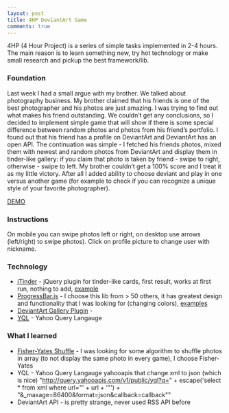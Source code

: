 ```yaml
---
layout: post
title: 4HP DeviantArt Game
comments: true
---
```


4HP (4 Hour Project) is a series of simple tasks implemented in 2-4 hours. The main reason is to learn something new, try hot technology or make small research and pickup the best framework/lib.

### Foundation
Last week I had a small argue with my brother. We talked about photography business. My brother claimed that his friends is one of the best photographer and his photos are just amazing. I was trying to find out what makes his friend outstanding.
We couldn’t get any conclusions, so I decided to implement simple game that will show if there is some special difference between random photos and photos from his friend’s portfolio. I found out that his friend has a profile on DeviantArt and DeviantArt has an open API. The continuation was simple - I fetched his friends photos, mixed them with newest and random photos from DeviantArt and display them in tinder-like gallery: if you claim that photo is taken by friend - swipe to right, otherwise - swipe to left.
My brother couldn’t get a 100% score and I treat it as my little victory. After all I added ability to choose deviant and play in one versus another game (for example to check if you can recognize a unique style of your favorite photographer).

[DEMO](http://jonzee.me/deviantart/)

### Instructions
On mobile you can swipe photos left or right, on desktop use arrows (left/right) to swipe photos). Click on profile picture to change user with nickname.

### Technology
- [jTinder](https://github.com/do-web/jTinder) - jQuery plugin for tinder-like cards, first result, works at first run, nothing to add, [example](http://netcup-gutschein.x5c.de/jtinder/)
- [ProgressBar.js](https://github.com/kimmobrunfeldt/progressbar.js) - I choose this lib from > 50 others, it has greatest design and functionality that I was looking for (changing colors), [examples](https://kimmobrunfeldt.github.io/progressbar.js/)
- [DeviantArt Gallery Plugin](https://github.com/jamesl1001/deviantART-Gallery-Plugin) - 
- [YQL](https://developer.yahoo.com/yql/) - Yahoo Query Langauge

### What I learned
- [Fisher-Yates Shuffle](https://bost.ocks.org/mike/shuffle/) - I was looking for some algorithm to shuffle photos in array (to not display the same photo in every game), I choose Fisher-Yates
- YQL - Yahoo Query Langauge yahooapis that change xml to json (which is nice) "http://query.yahooapis.com/v1/public/yql?q=" + escape('select * from xml where url="' + url + '"') + "&_maxage=86400&format=json&callback=callback""
- DeviantArt API - is pretty strange, never used RSS API before
